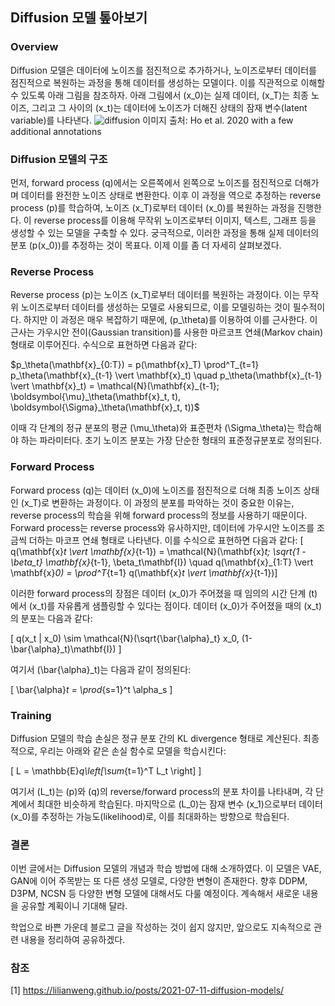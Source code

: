 ## Diffusion 모델 톺아보기 

### Overview

Diffusion 모델은 데이터에 노이즈를 점진적으로 추가하거나, 노이즈로부터 데이터를 점진적으로 복원하는 과정을 통해 데이터를 생성하는 모델이다. 이를 직관적으로 이해할 수 있도록 아래 그림을 참조하자. 아래 그림에서 \(x_0\)는 실제 데이터, \(x_T\)는 최종 노이즈, 그리고 그 사이의 \(x_t\)는 데이터에 노이즈가 더해진 상태의 잠재 변수(latent variable)를 나타낸다.
![diffusion](https://lilianweng.github.io/posts/2021-07-11-diffusion-models/DDPM.png)
이미지 출처: Ho et al. 2020 with a few additional annotations
### Diffusion 모델의 구조

먼저, forward process \(q\)에서는 오른쪽에서 왼쪽으로 노이즈를 점진적으로 더해가며 데이터를 완전한 노이즈 상태로 변환한다. 이후 이 과정을 역으로 추정하는 reverse process \(p\)를 학습하여, 노이즈 \(x_T\)로부터 데이터 \(x_0\)를 복원하는 과정을 진행한다. 이 reverse process를 이용해 무작위 노이즈로부터 이미지, 텍스트, 그래프 등을 생성할 수 있는 모델을 구축할 수 있다. 궁극적으로, 이러한 과정을 통해 실제 데이터의 분포 \(p(x_0)\)를 추정하는 것이 목표다. 이제 이를 좀 더 자세히 살펴보겠다.

### Reverse Process

Reverse process \(p\)는 노이즈 \(x_T\)로부터 데이터를 복원하는 과정이다. 이는 무작위 노이즈로부터 데이터를 생성하는 모델로 사용되므로, 이를 모델링하는 것이 필수적이다. 하지만 이 과정은 매우 복잡하기 때문에, \(p_\theta\)를 이용하여 이를 근사한다. 이 근사는 가우시안 전이(Gaussian transition)를 사용한 마르코프 연쇄(Markov chain) 형태로 이루어진다. 수식으로 표현하면 다음과 같다:

$p_\theta(\mathbf{x}_{0:T}) = p(\mathbf{x}_T) \prod^T_{t=1} p_\theta(\mathbf{x}_{t-1} \vert \mathbf{x}_t) \quad p_\theta(\mathbf{x}_{t-1} \vert \mathbf{x}_t) = \mathcal{N}(\mathbf{x}_{t-1}; \boldsymbol{\mu}_\theta(\mathbf{x}_t, t), \boldsymbol{\Sigma}_\theta(\mathbf{x}_t, t))$



이때 각 단계의 정규 분포의 평균 \(\mu_\theta\)와 표준편차 \(\Sigma_\theta\)는 학습해야 하는 파라미터다. 초기 노이즈 분포는 가장 단순한 형태의 표준정규분포로 정의된다.

### Forward Process

Forward process \(q\)는 데이터 \(x_0\)에 노이즈를 점진적으로 더해 최종 노이즈 상태인 \(x_T\)로 변환하는 과정이다. 이 과정의 분포를 파악하는 것이 중요한 이유는, reverse process의 학습을 위해 forward process의 정보를 사용하기 때문이다. Forward process는 reverse process와 유사하지만, 데이터에 가우시안 노이즈를 조금씩 더하는 마코프 연쇄 형태로 나타낸다. 이를 수식으로 표현하면 다음과 같다:
\[
q(\mathbf{x}_t \vert \mathbf{x}_{t-1}) = \mathcal{N}(\mathbf{x}_t; \sqrt{1 - \beta_t} \mathbf{x}_{t-1}, \beta_t\mathbf{I}) \quad
q(\mathbf{x}_{1:T} \vert \mathbf{x}_0) = \prod^T_{t=1} q(\mathbf{x}_t \vert \mathbf{x}_{t-1})\]

이러한 forward process의 장점은 데이터 \(x_0\)가 주어졌을 때 임의의 시간 단계 \(t\)에서 \(x_t\)를 자유롭게 샘플링할 수 있다는 점이다. 데이터 \(x_0\)가 주어졌을 때의 \(x_t\)의 분포는 다음과 같다:

\[
q(x_t | x_0) \sim \mathcal{N}(\sqrt{\bar{\alpha}_t} x_0, (1-\bar{\alpha}_t)\mathbf{I})
\]

여기서 \(\bar{\alpha}_t\)는 다음과 같이 정의된다:

\[
\bar{\alpha}_t = \prod_{s=1}^t \alpha_s
\]

### Training

Diffusion 모델의 학습 손실은 정규 분포 간의 KL divergence 형태로 계산된다. 최종적으로, 우리는 아래와 같은 손실 함수로 모델을 학습시킨다:

\[
L = \mathbb{E}_q\left[\sum_{t=1}^T L_t \right]
\]

여기서 \(L_t\)는 \(p\)와 \(q\)의 reverse/forward process의 분포 차이를 나타내며, 각 단계에서 최대한 비슷하게 학습된다. 마지막으로 \(L_0\)는 잠재 변수 \(x_1\)으로부터 데이터 \(x_0\)를 추정하는 가능도(likelihood)로, 이를 최대화하는 방향으로 학습된다.

### 결론

이번 글에서는 Diffusion 모델의 개념과 학습 방법에 대해 소개하였다. 이 모델은 VAE, GAN에 이어 주목받는 또 다른 생성 모델로, 다양한 변형이 존재한다. 향후 DDPM, D3PM, NCSN 등 다양한 변형 모델에 대해서도 다룰 예정이다. 계속해서 새로운 내용을 공유할 계획이니 기대해 달라. 

학업으로 바쁜 가운데 블로그 글을 작성하는 것이 쉽지 않지만, 앞으로도 지속적으로 관련 내용을 정리하여 공유하겠다.

### 참조
[1] https://lilianweng.github.io/posts/2021-07-11-diffusion-models/
